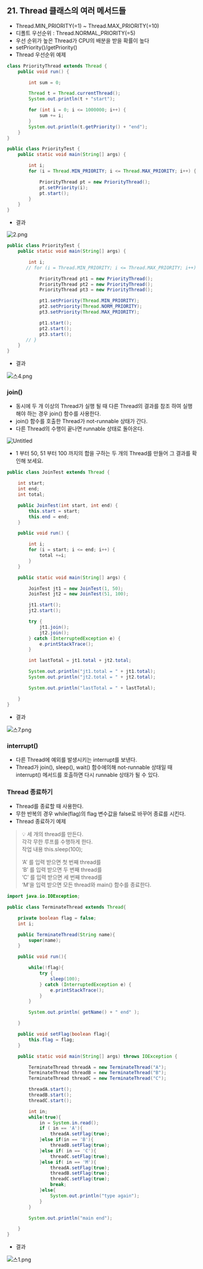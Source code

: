 ## 21. Thread  클래스의 여러 메서드들

- Thread.MIN_PRIORITY(=1) ~ Thread.MAX_PRIORITY(=10)
- 디폴트 우선순위 : Thread.NORMAL_PRIORITY(=5)
- 우선 순위가 높은 Thread가 CPU의 배분을 받을 확률이 높다
- setPriority()/getPriority()
- Thread 우선순위 예제

```java
class PriorityThread extends Thread {
    public void run() {

        int sum = 0;

        Thread t = Thread.currentThread();
        System.out.println(t + "start");

        for (int i = 0; i <= 1000000; i++) {
            sum += i;
        }
        System.out.println(t.getPriority() + "end");
    }
}

public class PriorityTest {
    public static void main(String[] args) {

        int i;
        for (i = Thread.MIN_PRIORITY; i <= Thread.MAX_PRIORITY; i++) {

            PriorityThread pt = new PriorityThread();
            pt.setPriority(i);
            pt.start();
        }
    }
}
```

- 결과

![2.png](https://t1.daumcdn.net/cafeattach/1Dzpp/46d132ee54bc273cd29fe2d816fba238b3c34950)

```java
public class PriorityTest {
    public static void main(String[] args) {

        int i;
       // for (i = Thread.MIN_PRIORITY; i <= Thread.MAX_PRIORITY; i++) {

            PriorityThread pt1 = new PriorityThread();
            PriorityThread pt2 = new PriorityThread();
            PriorityThread pt3 = new PriorityThread();

            pt1.setPriority(Thread.MIN_PRIORITY);
            pt2.setPriority(Thread.NORM_PRIORITY);
            pt3.setPriority(Thread.MAX_PRIORITY);

            pt1.start();
            pt2.start();
            pt3.start();
       // }
    }
}
```

- 결과

![스4.png](https://t1.daumcdn.net/cafeattach/1Dzpp/b970e1e2eb0faaae60902327b102713f493cc9c4)

### join()

- 동시에 두 개 이상의 Thread가 실행 될 때 다른 Thread의 결과를 참조 하여 실행해야 하는 경우 join() 함수를 사용한다.
- join() 함수를 호출한 Thread가 not-runnable 상태가 간다.
- 다른 Thread의 수행이 끝나면 runnable 상태로 돌아온다.

![Untitled](https://t1.daumcdn.net/cafeattach/1Dzpp/f915a88f4ecbc11aecb37b1317691e2ea6dba7b4)

- 1 부터 50, 51 부터 100 까지의 합을 구하는 두 개의 Thread를 만들어 그 결과를 확인해 보세요.

```java
public class JoinTest extends Thread {

    int start;
    int end;
    int total;

    public JoinTest(int start, int end) {
        this.start = start;
        this.end = end;
    }

    public void run() {

        int i;
        for (i = start; i <= end; i++) {
            total +=i;
        }
    }

    public static void main(String[] args) {

        JoinTest jt1 = new JoinTest(1, 50);
        JoinTest jt2 = new JoinTest(51, 100);

        jt1.start();
        jt2.start();

        try {
            jt1.join();
            jt2.join();
        } catch (InterruptedException e) {
            e.printStackTrace();
        }

        int lastTotal = jt1.total + jt2.total;

        System.out.println("jt1.total = " + jt1.total);
        System.out.println("jt2.total = " + jt2.total);

        System.out.println("lastTotal = " + lastTotal);

    }
}
```

- 결과

![스7.png](https://t1.daumcdn.net/cafeattach/1Dzpp/c18df470ab113bdce09f35c9d399fe9cc7f9f736)

### interrupt()

- 다른 Thread에 예외를 발생시키는 interrupt를 보낸다.
- Thread가 join(), sleep(), wait() 함수에의해 not-runnable 상태일 때 interrupt() 메서드를 호출하면 다시 runnable 상태가 될 수 있다.

### Thread 종료하기

- Thread를 종료할 때 사용한다.
- 무한 반복의 경우 while(flag)의 flag 변수값을 false로 바꾸어 종료를 시킨다.
- Thread 종료하기 예제

> 💡 세 개의 thread를 만든다.       
>   각각 무한 루프를 수행하게 한다.     
>   작업 내용 this.sleep(100);      
>
>   ‘A’ 를 입력 받으면 첫 번째 thread를     
>    ‘B’ 를 입력 받으면 두 번째 thread를        
>   ‘C’ 를 입력 받으면 세 번째 thread를     
>   ‘M’을 입력 받으면 모든 thread와 main() 함수를 종료한다.     

```java
import java.io.IOException;

public class TerminateThread extends Thread{

    private boolean flag = false;
    int i;

    public TerminateThread(String name){
        super(name);
    }

    public void run(){

        while(!flag){
            try {
                sleep(100);
            } catch (InterruptedException e) {
                e.printStackTrace();
            }
        }

        System.out.println( getName() + " end" );

    }

    public void setFlag(boolean flag){
        this.flag = flag;
    }

    public static void main(String[] args) throws IOException {

        TerminateThread threadA = new TerminateThread("A");
        TerminateThread threadB = new TerminateThread("B");
        TerminateThread threadC = new TerminateThread("C");

        threadA.start();
        threadB.start();
        threadC.start();

        int in;
        while(true){
            in = System.in.read();
            if ( in == 'A'){
                threadA.setFlag(true);
            }else if(in == 'B'){
                threadB.setFlag(true);
            }else if( in == 'C'){
                threadC.setFlag(true);
            }else if( in == 'M'){
                threadA.setFlag(true);
                threadB.setFlag(true);
                threadC.setFlag(true);
                break;
            }else{
                System.out.println("type again");
            }
        }

        System.out.println("main end");

    }
}
```

- 결과

![스1.png](https://t1.daumcdn.net/cafeattach/1Dzpp/c97df6ff29667e39a8b11486fd13be7c1dd48a20)